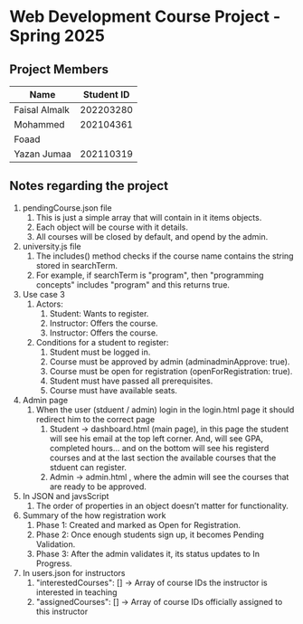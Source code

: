 # Web Development Course Project - Spring 2025

## Project Members

|Name|Student ID  |
|--|--|
| Faisal Almalk | 202203280 |
| Mohammed      | 202104361 |
| Foaad         |  |
| Yazan Jumaa       | 202110319 |


## Notes regarding the project

1. pendingCourse.json file
   1. This is just a simple array that will contain in it items objects.
   2. Each object will be course with it details.
   3. All courses will be closed by default, and opend by the admin.
2. university.js file
   1. The includes() method checks if the course name contains the string stored in searchTerm.
   2. For example, if searchTerm is "program", then "programming concepts" includes "program" and this returns true.
3. Use case 3
   1. Actors:
      1. Student: Wants to register.
      2. Instructor: Offers the course.
      3. Instructor: Offers the course.
   2. Conditions for a student to register:
      1. Student must be logged in.
      2. Course must be approved by admin (adminadminApprove: true).
      3. Course must be open for registration (openForRegistration: true).
      4. Student must have passed all prerequisites.
      5. Course must have available seats.
4. Admin page
   1. When the user (stduent / admin) login in the login.html page it should redirect him to the correct page
      1. Student -> dashboard.html (main page), in this page the student will see his email at the top left corner. And, will see GPA, completed hours... and on the bottom will see his registerd courses and at the last section the available courses that the stduent can register.
      2. Admin -> admin.html , where the admin will see the courses that are ready to be approved.
5. In JSON and javsScript
   1. The order of properties in an object doesn’t matter for functionality.
6. Summary of the how registration work
   1. Phase 1: Created and marked as Open for Registration.
   2. Phase 2: Once enough students sign up, it becomes Pending Validation.
   3. Phase 3: After the admin validates it, its status updates to In Progress.
7. In users.json for instructors 
   1. "interestedCourses": [] -> Array of course IDs the instructor is interested in teaching
   2. "assignedCourses": [] -> Array of course IDs officially assigned to this instructor